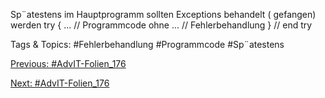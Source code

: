 Sp¨atestens im Hauptprogramm sollten Exceptions behandelt ( gefangen) werden
    try {
          ... // Programmcode  ohne
          ... // Fehlerbehandlung
    } // end try

   Tags & Topics:
   #Fehlerbehandlung
   #Programmcode
   #Sp¨atestens

[Previous: #AdvIT-Folien_176](AdvIT-Folien_176.md)

[Next: #AdvIT-Folien_176](AdvIT-Folien_176.md)